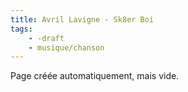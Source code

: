 ```yaml
---
title: Avril Lavigne - Sk8er Boi
tags:
    - -draft
    - musique/chanson
---
```


Page créée automatiquement, mais vide.
